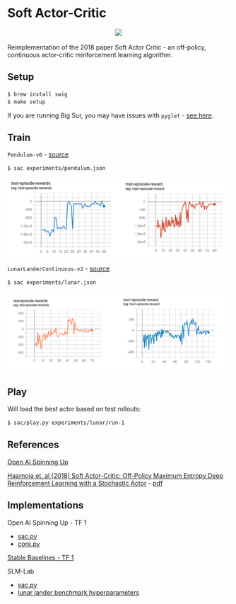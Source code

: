 # Soft Actor-Critic 

<center>
<img src="/assets/lunar.gif" width="50%"></a>
</center>

Reimplementation of the 2018 paper Soft Actor Critic - an off-policy, continuous actor-critic reinforcement learning algorithm.


## Setup

```bash
$ brew install swig
$ make setup
```

If you are running Big Sur, you may have issues with `pyglet` - [see here](https://github.com/openai/gym/issues/2101).


## Train

`Pendulum-v0` - [source](https://github.com/openai/gym/blob/master/gym/envs/classic_control/pendulum.py)

```bash
$ sac experiments/pendulum.json
```

![](assets/pendulum.png)


`LunarLanderContinuous-v2` - [source](https://github.com/openai/gym/blob/master/gym/envs/box2d/lunar_lander.py)

```bash
$ sac experiments/lunar.json
```

![](assets/lunar.png)


## Play

Will load the best actor based on test rollouts:

```bash
$ sac/play.py experiments/lunar/run-1
```


## References

[Open AI Spinning Up](https://spinningup.openai.com/en/latest/algorithms/sac.html)

[Haarnoja et. al (2018) Soft Actor-Critic: Off-Policy Maximum Entropy Deep Reinforcement Learning with a Stochastic Actor](https://arxiv.org/abs/1801.01290) - [pdf](https://arxiv.org/pdf/1801.01290.pdf)


## Implementations

Open AI Spinning Up - TF 1

- [sac.py](https://github.com/openai/spinningup/blob/master/spinup/algos/tf1/sac/sac.py)
- [core.py](https://github.com/openai/spinningup/blob/master/spinup/algos/tf1/sac/core.py)

[Stable Baselines - TF 1](https://stable-baselines.readthedocs.io/en/master/modules/sac.html)

SLM-Lab

- [sac.py](https://github.com/kengz/SLM-Lab/blob/master/slm_lab/agent/algorithm/sac.py)
- [lunar lander benchmark hyperparameters](https://github.com/kengz/SLM-Lab/blob/master/slm_lab/spec/benchmark/sac/sac_lunar.json)
